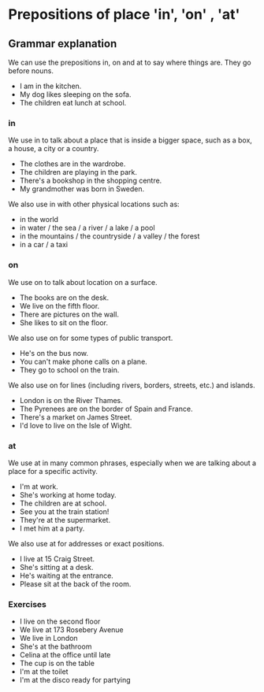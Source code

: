 # Prepositions of place 'in', 'on' , 'at'

## Grammar explanation

We can use the prepositions in, on and at to say where things are. They go before nouns.

- I am in the kitchen.
- My dog likes sleeping on the sofa.
- The children eat lunch at school.

### in
We use in to talk about a place that is inside a bigger space, such as a box, a house, a city or a country.

- The clothes are in the wardrobe.
- The children are playing in the park.
- There's a bookshop in the shopping centre.
- My grandmother was born in Sweden.

We also use in with other physical locations such as:

- in the world
- in water / the sea / a river / a lake / a pool
- in the mountains / the countryside / a valley / the forest
- in a car / a taxi

### on

We use on to talk about location on a surface.

- The books are on the desk.
- We live on the fifth floor.
- There are pictures on the wall.
- She likes to sit on the floor.

We also use on for some types of public transport.

- He's on the bus now.
- You can't make phone calls on a plane.
- They go to school on the train.

We also use on for lines (including rivers, borders, streets, etc.) and islands.

- London is on the River Thames.
- The Pyrenees are on the border of Spain and France.
- There's a market on James Street.
- I'd love to live on the Isle of Wight.

### at 
We use at in many common phrases, especially when we are talking about a place for a specific activity.

- I'm at work.
- She's working at home today.
- The children are at school.
- See you at the train station!
- They're at the supermarket.
- I met him at a party.

We also use at for addresses or exact positions.

- I live at 15 Craig Street.
- She's sitting at a desk.
- He's waiting at the entrance.
- Please sit at the back of the room.


### Exercises

- I live on the second floor
- We live at 173 Rosebery Avenue
- We live in London
- She's at the bathroom
- Celina at the office until late
- The cup is on the table
- I'm at the toilet
- I'm at the disco ready for partying

